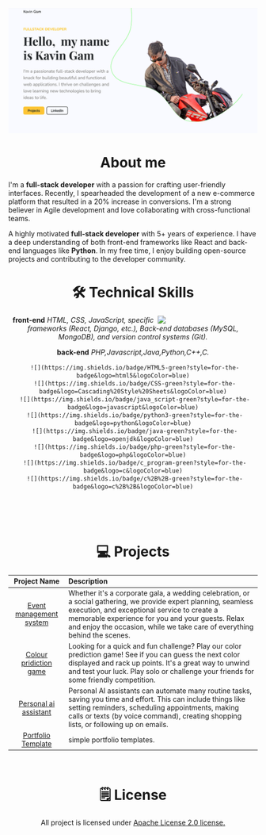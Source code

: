 
![GitHubBanner](https://github.com/bhaitigam71/bhaitigam71/blob/main/assets/img/portfolio%20sreenshort.png)

<h1 align="center"> About me</h1>

I'm a <b>full-stack developer</b> with a passion for crafting user-friendly interfaces. Recently, I spearheaded the development of a new e-commerce platform that resulted in a 20% increase in conversions. I'm a strong believer in Agile development and love collaborating with cross-functional teams.

A highly motivated <b>full-stack developer</b> with 5+ years of experience. I have a deep understanding of both front-end frameworks like React and back-end languages like <b>Python</b>. In my free time, I enjoy building open-source projects and contributing to the developer community.
 
<div align="center">

<h1>🛠 Technical Skills</h1>
   
   <img width="40%" align="right"   src="https://img.freepik.com/premium-vector/young-man-writing-code-desktop-computer-software-developer-work-workplace_625536-3771.jpg?w=600">

<b>front-end</b> <i>HTML, CSS, JavaScript, specific frameworks (React, Django, etc.), Back-end databases (MySQL, MongoDB), and version control systems (Git).</i>

<b>back-end</b> <i>PHP,Javascript,Java,Python,C++,C.</i>



     ![](https://img.shields.io/badge/HTML5-green?style=for-the-badge&logo=html5&logoColor=blue)
     ![](https://img.shields.io/badge/CSS-green?style=for-the-badge&logo=Cascading%20Style%20Sheets&logoColor=blue)
     ![](https://img.shields.io/badge/java_script-green?style=for-the-badge&logo=javascript&logoColor=blue)
     ![](https://img.shields.io/badge/python3-green?style=for-the-badge&logo=python&logoColor=blue)
     ![](https://img.shields.io/badge/java-green?style=for-the-badge&logo=openjdk&logoColor=blue)
     ![](https://img.shields.io/badge/php-green?style=for-the-badge&logo=php&logoColor=blue)
     ![](https://img.shields.io/badge/c_program-green?style=for-the-badge&logo=c&logoColor=blue)
     ![](https://img.shields.io/badge/c%2B%2B-green?style=for-the-badge&logo=c%2B%2B&logoColor=blue)

<br/>
<br/>
<br/>

<h1 align="center">💻 Projects</h1> 

| Project Name      | Description | 
| :---:        |    :----   |  
| [Event management system ](#)    |   Whether it's a corporate gala, a wedding celebration, or a social gathering, we provide expert planning, seamless execution, and exceptional service to create a memorable experience for you and your guests. Relax and enjoy the occasion, while we take care of everything behind the scenes.
| [Colour pridiction game ](#)    | Looking for a quick and fun challenge? Play our color prediction game! See if you can guess the next color displayed and rack up points. It's a great way to unwind and test your luck. Play solo or challenge your friends for some friendly competition.
| [Personal ai assistant ](#)     | Personal AI assistants can automate many routine tasks, saving you time and effort. This can include things like setting reminders, scheduling appointments, making calls or texts (by voice command), creating shopping lists, or following up on emails.
| [Portfolio Template ](#)   | simple portfolio templates.|

<br/>

<h1> 🗒️ License</h1>

All project is licensed under [Apache License 2.0 license.](https://www.apache.org/)
